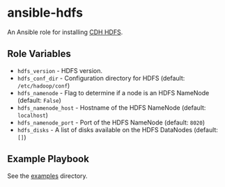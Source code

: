 # ansible-hdfs

An Ansible role for installing [CDH HDFS](http://www.cloudera.com/content/cloudera/en/products-and-services/cdh.html).

## Role Variables

- `hdfs_version` - HDFS version.
- `hdfs_conf_dir` - Configuration directory for HDFS (default: `/etc/hadoop/conf`)
- `hdfs_namenode` - Flag to determine if a node is an HDFS NameNode (default: `False`)
- `hdfs_namenode_host` - Hostname of the HDFS NameNode (default: `localhost`)
- `hdfs_namenode_port` - Port of the HDFS NameNode (default: `8020`)
- `hdfs_disks` - A list of disks available on the HDFS DataNodes (default: `[]`)

## Example Playbook

See the [examples](./examples/) directory.
